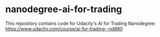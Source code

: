# nanodegree-ai-for-trading
This repository contains code for Udacity's AI for Trading Nanodegree: https://www.udacity.com/course/ai-for-trading--nd880

